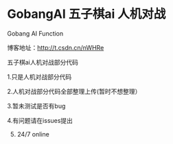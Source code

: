 # GobangAI 五子棋ai 人机对战
Gobang AI  Function

博客地址：http://t.csdn.cn/nWHRe

五子棋ai人机对战部分代码

1.只是人机对战部分代码

2.人机对战部分代码全部整理上传(暂时不想整理）

3.暂未测试是否有bug

4.有问题请在issues提出

5. 24/7 online 


